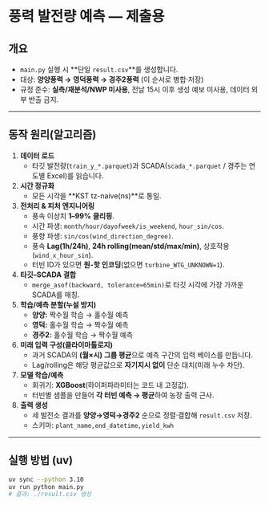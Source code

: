 # 풍력 발전량 예측 — 제출용

## 개요
- `main.py` 실행 시 **단일 `result.csv`**를 생성합니다.
- 대상: **양양풍력 → 영덕풍력 → 경주2풍력** (이 순서로 병합·저장)
- 규정 준수: **실측/재분석/NWP 미사용**, 전날 15시 이후 생성 예보 미사용, 데이터 외부 반출 금지.

---

## 동작 원리(알고리즘)
1. **데이터 로드**
   - 타깃 발전량(`train_y_*.parquet`)과 SCADA(`scada_*.parquet` / 경주는 연도별 Excel)를 읽습니다.
2. **시간 정규화**
   - 모든 시각을 **KST tz-naive(ns)**로 통일.
3. **전처리 & 피처 엔지니어링**
   - 풍속 이상치 **1–99% 클리핑**.
   - 시간 파생: `month/hour/dayofweek/is_weekend`, `hour_sin/cos`.
   - 풍향 파생: `sin/cos(wind_direction_degree)`.
   - 풍속 **Lag(1h/24h)**, **24h rolling(mean/std/max/min)**, 상호작용(`wind_x_hour_sin`).
   - 터빈 ID가 있으면 **원-핫 인코딩**(없으면 `turbine_WTG_UNKNOWN=1`).
4. **타깃–SCADA 결합**
   - `merge_asof(backward, tolerance≈65min)`로 타깃 시각에 가장 가까운 SCADA를 매칭.
5. **학습/예측 분할(누설 방지)**
   - **양양:** 짝수월 학습 → 홀수월 예측  
   - **영덕:** 홀수월 학습 → 짝수월 예측  
   - **경주2:** 홀수월 학습 → 짝수월 예측
6. **미래 입력 구성(클라이마톨로지)**
   - 과거 SCADA의 **(월×시) 그룹 평균**으로 예측 구간의 입력 베이스를 만듭니다.
   - Lag/rolling은 해당 평균값으로 **자기지시 없이** 단순 대치(미래 누수 차단).
7. **모델 학습/예측**
   - 회귀기: **XGBoost**(하이퍼파라미터는 코드 내 고정값).
   - 터빈별 샘플을 만들어 **각 터빈 예측 → 평균**하여 농장 출력 근사.
8. **출력 생성**
   - 세 발전소 결과를 **양양→영덕→경주2** 순으로 정렬·결합해 `result.csv` 저장.  
   - 스키마: `plant_name,end_datetime,yield_kwh`

---

## 실행 방법 (uv)
```bash
uv sync --python 3.10
uv run python main.py
# 결과: ./result.csv 생성
